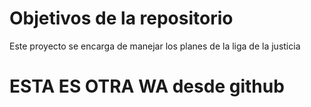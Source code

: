# Objetivos de la repositorio

Este proyecto se encarga de manejar los planes de la liga de la justicia


# ESTA ES OTRA WA desde github
